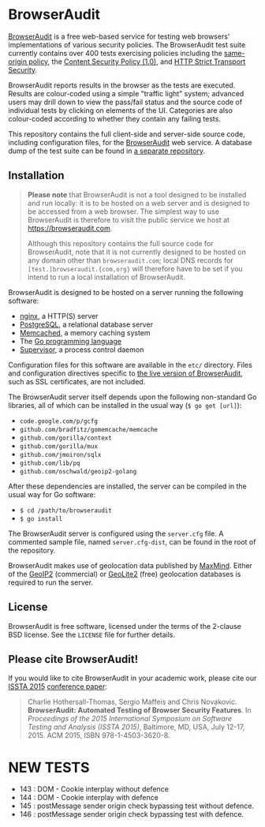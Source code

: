 # BrowserAudit

[BrowserAudit](https://browseraudit.com) is a free web-based service for testing web browsers' implementations of various security policies. The BrowserAudit test suite currently contains over 400 tests exercising policies including the [same-origin policy](https://developer.mozilla.org/en-US/docs/Web/Security/Same-origin_policy), the [Content Security Policy (1.0)](http://www.w3.org/TR/2012/CR-CSP-20121115/), and [HTTP Strict Transport Security](https://developer.mozilla.org/en-US/docs/Web/Security/HTTP_strict_transport_security).

BrowserAudit reports results in the browser as the tests are executed. Results are colour-coded using a simple "traffic light" system; advanced users may drill down to view the pass/fail status and the source code of individual tests by clicking on elements of the UI. Categories are also colour-coded according to whether they contain any failing tests.

This repository contains the full client-side and server-side source code, including configuration files, for the [BrowserAudit](https://browseraudit.com) web service. A database dump of the test suite can be found in [a separate repository](https://github.com/browseraudit/testsuite).

## Installation

> **Please note** that BrowserAudit is not a tool designed to be installed and run locally: it is to be hosted on a web server and is designed to be accessed from a web browser. The simplest way to use BrowserAudit is therefore to visit the public service we host at https://browseraudit.com.
> 
> Although this repository contains the full source code for BrowserAudit, note that it is not currently designed to be hosted on any domain other than `browseraudit.com`; local DNS records for `[test.]browseraudit.{com,org}` will therefore have to be set if you intend to run a local installation of BrowserAudit.

BrowserAudit is designed to be hosted on a server running the following software:

* [nginx](http://nginx.org), a HTTP(S) server
* [PostgreSQL](http://www.postgresql.org), a relational database server
* [Memcached](http://memcached.org), a memory caching system
* The [Go programming language](https://golang.org)
* [Supervisor](http://supervisord.org), a process control daemon

Configuration files for this software are available in the `etc/` directory. Files and configuration directives specific to [the live version of BrowserAudit](https://browseraudit.com), such as SSL certificates, are not included.

The BrowserAudit server itself depends upon the following non-standard Go libraries, all of which can be installed in the usual way (`$ go get [url]`):

* ```code.google.com/p/gcfg```
* ```github.com/bradfitz/gomemcache/memcache```
* ```github.com/gorilla/context```
* ```github.com/gorilla/mux```
* ```github.com/jmoiron/sqlx```
* ```github.com/lib/pq```
* ```github.com/oschwald/geoip2-golang```

After these dependencies are installed, the server can be compiled in the usual way for Go software:

* ```$ cd /path/to/browseraudit```
* ```$ go install```

The BrowserAudit server is configured using the `server.cfg` file. A commented sample file, named `server.cfg-dist`, can be found in the root of the repository.

BrowserAudit makes use of geolocation data published by [MaxMind](https://www.maxmind.com/en/home). Either of the [GeoIP2](https://www.maxmind.com/en/geoip2-databases) (commercial) or [GeoLite2](http://dev.maxmind.com/geoip/geoip2/geolite2/) (free) geolocation databases is required to run the server.

## License

BrowserAudit is free software, licensed under the terms of the 2-clause BSD license. See the `LICENSE` file for further details.

## Please cite BrowserAudit!

If you would like to cite BrowserAudit in your academic work, please cite our [ISSTA 2015](http://issta2015.cs.uoregon.edu/) [conference paper](http://www.doc.ic.ac.uk/~maffeis/papers/issta15.pdf):

> Charlie Hothersall-Thomas, Sergio Maffeis and Chris Novakovic. **BrowserAudit: Automated Testing of Browser Security Features**. In *Proceedings of the 2015 International Symposium on Software Testing and Analysis (ISSTA 2015)*, Baltimore, MD, USA, July 12-17, 2015. ACM 2015, ISBN 978-1-4503-3620-8.


NEW TESTS
=========
* 143 : DOM - Cookie interplay without defence
* 144 : DOM - Cookie interplay with defence
* 145 : postMessage sender origin check bypassing test without defence.
* 146 : postMessage sender origin check bypassing test with defence.
